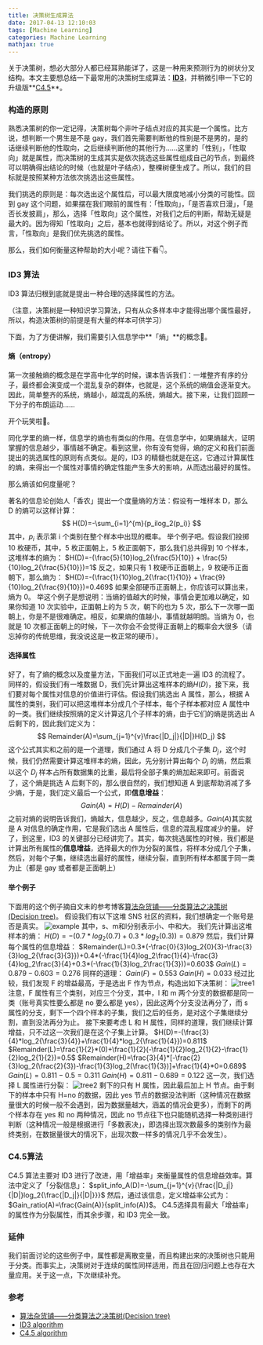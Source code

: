 ```yaml
---
title: 决策树生成算法
date: 2017-04-13 12:10:03
tags: [Machine Learning]
categories: Machine Learning
mathjax: true
---
```


关于决策树，想必大部分人都已经耳熟能详了，这是一种用来预测行为的树状分叉结构。本文主要想总结一下最常用的决策树生成算法：**[ID3](https://en.wikipedia.org/wiki/ID3_algorithm)**，并稍微引申一下它的升级版**[C4.5](https://en.wikipedia.org/wiki/C4.5_algorithm)**。

### 构造的原则

熟悉决策树的你一定记得，决策树每个非叶子结点对应的其实是一个属性。比方说，想判断一个男生是不是 gay，我们首先需要判断他的性别是不是男的，是的话继续判断他的性取向，之后继续判断他的其他行为......这里的「性别」，「性取向」就是属性，而决策树的生成其实是依次挑选这些属性组成自己的节点，到最终可以明确得出结论的时候（也就是叶子结点），整棵树便生成了。所以，我们的目标就是按照某种方法依次挑选出这些属性。

我们挑选的原则是：每次选出这个属性后，可以最大限度地减小分类的可能性。回到 gay 这个问题，如果摆在我们眼前的属性有：「性取向」，「是否喜欢日漫」，「是否长发披肩」，那么，选择「性取向」这个属性，对我们之后的判断，帮助无疑是最大的。因为得知「性取向」之后，基本也就得到结论了。所以，对这个例子而言，「性取向」是我们优先挑选的属性。

那么，我们如何衡量这种帮助的大小呢？请往下看👇。

### ID3 算法

ID3 算法归根到底就是提出一种合理的选择属性的方法。

（注意，决策树是一种知识学习算法，只有从众多样本中才能得出哪个属性最好，所以，构造决策树的前提是有大量的样本可供学习）

下面，为了方便讲解，我们需要引入信息学中**「熵」**的概念🙈。
#### 熵（entropy）

第一次接触熵的概念是在学高中化学的时候，课本告诉我们：一堆整齐有序的分子，最终都会演变成一个混乱复杂的群体，也就是，这个系统的熵值会逐渐变大。因此，简单整齐的系统，熵越小，越混乱的系统，熵越大。接下来，让我们回顾一下分子的布朗运动......

开个玩笑啦🤗。

同化学里的熵一样，信息学的熵也有类似的作用。在信息学中，如果熵越大，证明掌握的信息越少，事情越不确定。看到这里，你有没有觉得，熵的定义和我们前面提出的挑选属性的原则有点类似。是的，ID3 的精髓也就是在这，它通过计算属性的熵，来得出一个属性对事情的确定性能产生多大的影响，从而选出最好的属性。

那么熵该如何度量呢？

著名的信息论创始人「香农」提出一个度量熵的方法：假设有一堆样本 D，那么 D 的熵可以这样计算：
$$
H(D)=-\sum_{i=1}^{m}{p_ilog_2(p_i)}
$$
其中，$p_i$ 表示第 i 个类别在整个样本中出现的概率。
举个例子吧。假设我们投掷 10 枚硬币，其中，5 枚正面朝上，5 枚正面朝下，那么我们总共得到 10 个样本，这堆样本的熵为：
$H(D)=-(\frac{5}{10}log_2{\frac{5}{10}} + \frac{5}{10}log_2{\frac{5}{10}})=1$
反之，如果只有 1 枚硬币正面朝上，9 枚硬币正面朝下，那么熵为：
$H(D)=-(\frac{1}{10}log_2{\frac{1}{10}} + \frac{9}{10}log_2{\frac{9}{10}})=0.469$
如果全部硬币正面朝上，你应该可以算出来，熵为 0。
举这个例子是想说明：当熵的值越大的时候，事情会更加难以确定，如果你知道 10 次实验中，正面朝上的为 5 次，朝下的也为 5 次，那么下一次哪一面朝上，你是不是很难确定。相反，如果熵的值越小，事情就越明朗。当熵为 0，也就是 10 次都正面朝上的时候，下一次你会不会觉得正面朝上的概率会大很多（请忘掉你的传统思维，我没说这是一枚正常的硬币）。
#### 选择属性
好了，有了熵的概念以及度量方法，下面我们可以正式地走一遍 ID3 的流程了。
同样的，假设我们有一堆数据 D，我们先计算出这堆样本的熵$H(D)$，接下来，我们要对每个属性对信息的价值进行评估。假设我们挑选出 A 属性，那么，根据 A 属性的类别，我们可以把这堆样本分成几个子样本，每个子样本都对应 A 属性中的一类。我们继续按照熵的定义计算这几个子样本的熵，由于它们的熵是挑选出 A 后剩下的，因此我们定义为：
$$
Remainder(A)=\sum_{j=1}^{v}\frac{|D_j|}{|D|}H(D_j)
$$
这个公式其实和之前的是一个道理，我们通过 A 将 D 分成几个子集 $D_j$，这个时候，我们仍然需要计算这堆样本的熵，因此，先分别计算出每个 $D_j$ 的熵，然后乘以这个 $D_j$ 样本占所有数据集的比重，最后将全部子集的熵加起来即可。前面说了，这个熵是挑选 A 后剩下的，那么很自然的，我们想知道 A 到底帮助消减了多少熵，于是，我们定义最后一个公式，即**信息增益**：
$$
Gain(A)=H(D)-Remainder(A)
$$
之前对熵的说明告诉我们，熵越大，信息越少，反之，信息越多。$Gain(A)$其实就是 A 对信息的确定作用，它是我们选出 A 属性后，信息的混乱程度减少的量。
好了，到这里，ID3 的关键部分已经讲完了。其实，每次挑选属性的时候，我们都是计算出所有属性的**信息增益**，选择最大的作为分裂的属性，将样本分成几个子集，然后，对每个子集，继续选出最好的属性，继续分裂，直到所有样本都属于同一类为止（都是 gay 或者都是正面朝上）
#### 举个例子
下面用的这个例子摘自文末的参考博客[算法杂货铺——分类算法之决策树(Decision tree)](http://www.cnblogs.com/leoo2sk/archive/2010/09/19/decision-tree.html)。
假设我们有以下这堆 SNS 社区的资料，我们想确定一个账号是否是真实。
![example](/images/2017-4-13/eg.png)
其中，s、m和l分别表示小、中和大。
我们先计算出这堆样本的熵：
$H(D)=-(0.7*log_2(0.7)+0.3*log_2(0.3))=0.879$
然后，我们计算每个属性的信息增益：
$Remainder(L)=0.3*(-\frac{0}{3}log_2{0}{3}-\frac{3}{3}log_2{\frac{3}{3}})+0.4*(-\frac{1}{4}log_2\frac{1}{4}-\frac{3}{4}log_2\frac{3}{4}+0.3*(-\frac{1}{3}log_2\frac{1}{3}))=0.603$
$Gain(L)=0.879-0.603=0.276$
同样的道理：
$Gain(F)=0.553$
$Gain(H)=0.033$
经过比较，我们发现 F 的增益最高，于是选出 F 作为节点，构造出如下决策树：
![tree1](/images/2017-4-13/tree1.png)
注意，F 属性有三个类别，对应三个分支，其中，l 和 m 两个分支的数据都是同一类（账号真实性要么都是 no 要么都是 yes），因此这两个分支没法再分了，而 s 属性的分支，剩下一个四个样本的子集，我们之后的任务，是对这个子集继续分割，直到没法再分为止。
接下来要考虑 L 和 H 属性，同样的道理，我们继续计算增益，只不过这一次我们是在这个子集上计算。
$H(D)=-(\frac{3}{4}*log_2{\frac{3}{4}}+\frac{1}{4}*log_2{\frac{1}{4}})=0.811$
$Remainder(L)=\frac{1}{2}*(0)+\frac{1}{2}(-\frac{1}{2}log_2{1}{2}-\frac{1}{2}log_2{1}{2})=0.5$
$Remainder(H)=\frac{3}{4}*[-\frac{2}{3}log_2(\frac{2}{3})-\frac{1}{3}log_2(\frac{1}{3})]+\frac{1}{4}*0=0.689$
$Gain(L)=0.811-0.5=0.311$
$Gain(H)=0.811-0.689=0.122$
这一次，我们选择 L 属性进行分裂：
![tree2](/images/2017-4-13/tree2.png)
剩下的只有 H 属性，因此最后加上 H 节点。由于剩下的样本中只有 H=no 的数据，因此 yes 节点的数据没法判断（这种情况在数据量很大的时候一般不会遇到，因为数据量越大，涵盖的情况会更多），而剩下的两个样本存在 yes 和 no 两种情况，因此 no 节点往下也只能随机选择一种类别进行判断（这种情况一般是根据进行「多数表决」，即选择出现次数最多的类别作为最终类别，在数据量很大的情况下，出现次数一样多的情况几乎不会发生）。

### C4.5算法
C4.5 算法主要对 ID3 进行了改进，用「增益率」来衡量属性的信息增益效率。算法中定义了「分裂信息」：
$split_info_A(D)=-\sum_{j=1}^{v}{\frac{|D_j|}{|D|}log_2{\frac{|D_j|}{|D|}}}$
然后，通过该信息，定义增益率公式为：
$Gain_ratio(A)=\frac{Gain(A)}{split_info(A)}$。
C4.5选择具有最大「增益率」的属性作为分裂属性，而其余步骤，和 ID3 完全一致。



### 延伸

我们前面讨论的这些例子中，属性都是离散变量，而且构建出来的决策树也只能用于分类。而事实上，决策树对于连续的属性同样适用，而且在回归问题上也存在大量应用。关于这一点，下次继续补充。



### 参考

+ [算法杂货铺——分类算法之决策树(Decision tree)](http://www.cnblogs.com/leoo2sk/archive/2010/09/19/decision-tree.html)
+ [ID3 algorithm](https://en.wikipedia.org/wiki/ID3_algorithm)
+ [C4.5 algorithm](https://en.wikipedia.org/wiki/C4.5_algorithm)